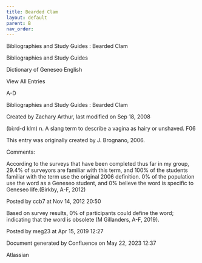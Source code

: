 ```yaml
---
title: Bearded Clam
layout: default
parent: B
nav_order:
---
```


Bibliographies and Study Guides : Bearded Clam

Bibliographies and Study Guides

Dictionary of Geneseo English

View All Entries

A-D

Bibliographies and Study Guides : Bearded Clam

Created by  Zachary Arthur, last modified on Sep 18, 2008

(bi:rd-d klm) n. A slang term to describe a vagina as hairy or unshaved. F06 

This entry was originally created by J. Brognano, 2006.

Comments:

According to the surveys that have been completed thus far in my group, 29.4% of surveyors are familiar with this term, and 100% of the students familiar with the term use the original 2006 definition. 0% of the population use the word as a Geneseo student, and 0% believe the word is specific to Geneseo life.(Birkby, A-F, 2012) 

Posted by ccb7 at Nov 14, 2012 20:50

Based on survey results, 0% of participants could define the word; indicating that the word is obsolete (M Gillanders, A-F, 2019).

Posted by meg23 at Apr 15, 2019 12:27

Document generated by Confluence on May 22, 2023 12:37

Atlassian

